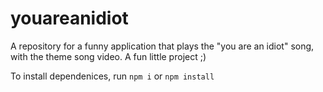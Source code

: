 # youareanidiot

A repository for a funny application that plays the "you are an idiot" song, with the theme song video. A fun little project ;)

To install dependenices, run `npm i` or `npm install`

